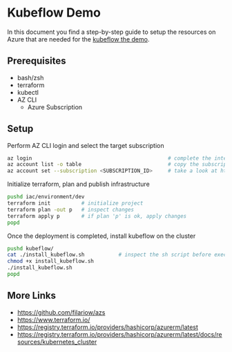 # Kubeflow Demo

In this document you find a step-by-step guide to setup the resources on Azure that are needed for the [kubeflow the demo](../../06.kubeflow.md).

## Prerequisites

- bash/zsh
- terraform
- kubectl
- AZ CLI
  - Azure Subscription

## Setup

Perform AZ CLI login and select the target subscription

```bash
az login                                            # complete the interactive procedure
az account list -o table                            # copy the subscription id
az account set --subscription <SUBSCRIPTION_ID>     # take a look at https://github.com/filariow/azs
```

Initialize terraform, plan and publish infrastructure

```bash
pushd iac/environment/dev
terraform init          # initialize project
terraform plan -out p   # inspect changes
terraform apply p       # if plan 'p' is ok, apply changes
popd
```

Once the deployment is completed, install kubeflow on the cluster

```bash
pushd kubeflow/
cat ./install_kubeflow.sh           # inspect the sh script before executing it
chmod +x install_kubeflow.sh
./install_kubeflow.sh
popd
```

## More Links

- https://github.com/filariow/azs
- https://www.terraform.io/
- https://registry.terraform.io/providers/hashicorp/azurerm/latest
- https://registry.terraform.io/providers/hashicorp/azurerm/latest/docs/resources/kubernetes_cluster
